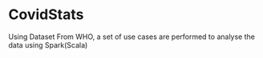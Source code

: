 # CovidStats
Using Dataset From WHO, a set of use cases are performed to analyse the data using Spark(Scala)
